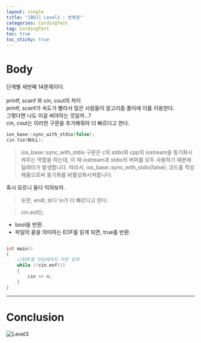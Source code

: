 ```yaml
---
layout: single
title: "[BOJ] Level3 : 반복문"
categories: CordingTest
tag: CordingTest
toc: true
toc_sticky: true
---
```


# Body
단계별 세번째 14문제이다. <br><br>
printf, scanf 와 cin, cout의 차이 <br>
printf, scanf가 속도가 빨라서 많은 사람들이 알고리즘 풀이에 이를 이용한다. <br>
그렇다면 나도 이걸 써야하는 것일까...? <br>
cin, cout는 이러한 구문을 추가해줘야 더 빠르다고 한다. <br>

```c++ 
ios_base::sync_with_stdio(false);
cin.tie(NULL);
```

> ios_base::sync_with_stdio 구문은 c의 stdio와 cpp의 iostream을 동기화시켜주는 역할을 
> 하는데, 이 때 iostream과 stdio의 버퍼를 모두 사용하기 때문에 딜레이가 발생합니다.
> 따라서, ios_base::sync_with_stdio(false); 
> 코드를 작성해줌으로써 동기화를 비활성화시켜줍니다. 

혹시 모르니 둘다 익혀보자.

> 또한, endl; 보다 \n가 더 빠르다고 한다.


> cin.eof();
- bool을 반환.
- 파일의 끝을 의미하는 EOF를 읽게 되면, true를 반환.

```c++

int main() 
{
    //EOF를 만날때까지 무한 입력
    while (!cin.eof()) 
    {    
        cin >> n;
    }
}
```

***

# Conclusion
![Level3](https://user-images.githubusercontent.com/97664446/168414153-6ed377e5-801d-47b6-894d-4990d3378f53.PNG)